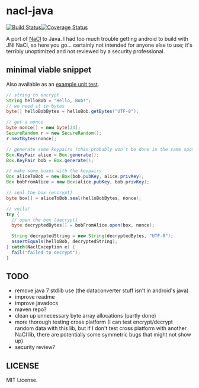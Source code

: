 # nacl-java

[![Build Status](https://travis-ci.org/wfreeman/nacl-java.svg?branch=master)](https://travis-ci.org/wfreeman/nacl-java)[![Coverage Status](https://coveralls.io/repos/wfreeman/nacl-java/badge.svg?branch=master)](https://coveralls.io/r/wfreeman/nacl-java?branch=master)

A port of [NaCl](http://nacl.cr.yp.to/) to Java. I had too much trouble getting android to build with JNI NaCl, so here you go... certainly not intended for anyone else to use; it's terribly unoptimized and not reviewed by a security professional.

## minimal viable snippet
Also available as an [example unit test](https://github.com/wfreeman/nacl-java/blob/master/src/test/java/com/caligochat/nacl/ExampleTest.java).
```Java
// string to encrypt
String helloBob = "Hello, Bob!";
// we need it in bytes
byte[] helloBobBytes = helloBob.getBytes("UTF-8");

// get a nonce
byte nonce[] = new byte[24];
SecureRandom r = new SecureRandom();
r.nextBytes(nonce);

// generate some keypairs (this probably won't be done in the same spot as the rest of this code)
Box.KeyPair alice = Box.generate();
Box.KeyPair bob = Box.generate();

// make some boxes with the keypairs
Box aliceToBob = new Box(bob.pubKey, alice.privKey);
Box bobFromAlice = new Box(alice.pubKey, bob.privKey);

// seal the box (encrypt)
byte box[] = aliceToBob.seal(helloBobBytes, nonce);

// voila!
try {
  // open the box (decrypt)
  byte decryptedBytes[] = bobFromAlice.open(box, nonce);

  String decryptedString = new String(decryptedBytes, "UTF-8");
  assertEquals(helloBob, decryptedString);
} catch(NaclException e) {
  fail("failed to decrypt");
}
```

## TODO

* remove java 7 stdlib use (the dataconverter stuff isn't in android's java)
* improve readme
* improve javadocs
* maven repo?
* clean up unnecessary byte array allocations (partly done)
* more thorough testing cross platform (I can test encrypt/decrypt random data with this lib, but if I don't test cross platform with another NaCl lib, there are potentially some symmetric bugs that might not show up)
* security review?

## LICENSE

MIT License.
